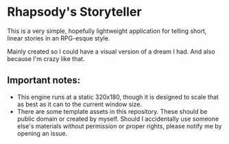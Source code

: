 # Rhapsody's Storyteller
This is a very simple, hopefully lightweight application for telling short, linear stories in an RPG-esque style.

Mainly created so I could have a visual version of a dream I had. And also because I'm crazy like that.

## Important notes:
- This engine runs at a static 320x180, though it is designed to scale that as best as it can to the current window size.
- There are some template assets in this repository. These should be public domain or created by myself. Should I accidentally use someone else's materials without permission or proper rights, please notify me by opening an issue.